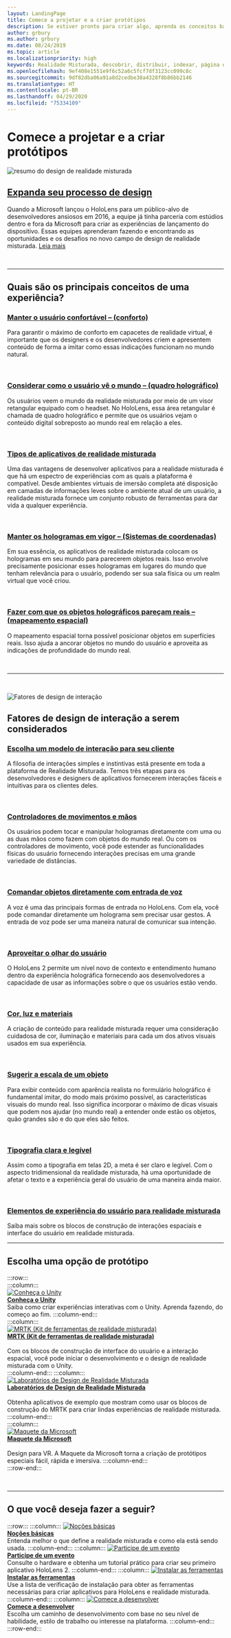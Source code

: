 ```yaml
---
layout: LandingPage
title: Comece a projetar e a criar protótipos
description: Se estiver pronto para criar algo, aprenda os conceitos básicos de que você precisa para começar a projetar e a criar protótipos.
author: grbury
ms.author: grbury
ms.date: 08/24/2019
ms.topic: article
ms.localizationpriority: high
keywords: Realidade Misturada, descobrir, distribuir, indexar, página de aterrissagem desenvolvimento, tutoriais, aplicativos de exemplo, conceitos básicos, estudos de caso, recursos, instruções sobre o HoloLens, projetos de software livre, principais conceitos, interação
ms.openlocfilehash: 9ef408e1551e9f6c52a6c5fcf7df3123cc099c8c
ms.sourcegitcommit: 9df82dba06a91a8d2cedbe38a4328f8b86bb2146
ms.translationtype: HT
ms.contentlocale: pt-BR
ms.lasthandoff: 04/29/2020
ms.locfileid: "75334109"
---
```

# <a name="start-designing-and-prototyping"></a>Comece a projetar e a criar protótipos


![resumo do design de realidade misturada](images/03_Design.png)

## <a name="expand-your-design-process"></a>[Expanda seu processo de design](case-study-expanding-the-design-process-for-mixed-reality.md)

Quando a Microsoft lançou o HoloLens para um público-alvo de desenvolvedores ansiosos em 2016, a equipe já tinha parceria com estúdios dentro e fora da Microsoft para criar as experiências de lançamento do dispositivo. Essas equipes aprenderam fazendo e encontrando as oportunidades e os desafios no novo campo de design de realidade misturada. [Leia mais](case-study-expanding-the-design-process-for-mixed-reality.md)

<br>

---

## <a name="what-are-the-core-concepts-of-an-experience"></a>Quais são os principais conceitos de uma experiência?

### <a name="keep-the-user-comfortable---comfort"></a>[Manter o usuário confortável – (conforto)](comfort.md)
Para garantir o máximo de conforto em capacetes de realidade virtual, é importante que os designers e os desenvolvedores criem e apresentem conteúdo de forma a imitar como essas indicações funcionam no mundo natural.

<br>

### <a name="consider-how-the-user-sees-the-world---holographic-frame"></a>[Considerar como o usuário vê o mundo – (quadro holográfico)](holographic-frame.md)
Os usuários veem o mundo da realidade misturada por meio de um visor retangular equipado com o headset. No HoloLens, essa área retangular é chamada de quadro holográfico e permite que os usuários vejam o conteúdo digital sobreposto ao mundo real em relação a eles.

<br>

### <a name="types-of-mixed-reality-apps"></a>[Tipos de aplicativos de realidade misturada](types-of-mixed-reality-apps.md)
Uma das vantagens de desenvolver aplicativos para a realidade misturada é que há um espectro de experiências com as quais a plataforma é compatível. Desde ambientes virtuais de imersão completa até disposição em camadas de informações leves sobre o ambiente atual de um usuário, a realidade misturada fornece um conjunto robusto de ferramentas para dar vida a qualquer experiência.

<br>

### <a name="keeping-holograms-in-place---coordinate-systems"></a>[Manter os hologramas em vigor – (Sistemas de coordenadas)](coordinate-systems.md)
Em sua essência, os aplicativos de realidade misturada colocam os hologramas em seu mundo para parecerem objetos reais. Isso envolve precisamente posicionar esses hologramas em lugares do mundo que tenham relevância para o usuário, podendo ser sua sala física ou um realm virtual que você criou.

<br>

### <a name="making-holographic-objects-feel-real---spatial-mapping"></a>[Fazer com que os objetos holográficos pareçam reais – (mapeamento espacial)](spatial-mapping.md)
O mapeamento espacial torna possível posicionar objetos em superfícies reais. Isso ajuda a ancorar objetos no mundo do usuário e aproveita as indicações de profundidade do mundo real.

<br>


---

<br>

![Fatores de design de interação](images/MRTK_BoundingBox_Main.png)

## <a name="interaction-design-factors-to-consider"></a>Fatores de design de interação a serem considerados


### <a name="choose-an-interaction-model-for-your-customer"></a>[Escolha um modelo de interação para seu cliente](interaction-fundamentals.md)
A filosofia de interações simples e instintivas está presente em toda a plataforma de Realidade Misturada. Temos três etapas para os desenvolvedores e designers de aplicativos fornecerem interações fáceis e intuitivas para os clientes deles.

<br>

### <a name="hands-and-motion-controllers"></a>[Controladores de movimentos e mãos](hands-and-tools.md)
Os usuários podem tocar e manipular hologramas diretamente com uma ou as duas mãos como fazem com objetos do mundo real. Ou com os controladores de movimento, você pode estender as funcionalidades físicas do usuário fornecendo interações precisas em uma grande variedade de distâncias.

<br>

### <a name="directly-commanding-objects-with-voice-input"></a>[Comandar objetos diretamente com entrada de voz](voice-input.md)
A voz é uma das principais formas de entrada no HoloLens. Com ela, você pode comandar diretamente um holograma sem precisar usar gestos. A entrada de voz pode ser uma maneira natural de comunicar sua intenção.

<br>

### <a name="leveraging-the-users-eye-gaze"></a>[Aproveitar o olhar do usuário](eye-tracking.md)
O HoloLens 2 permite um nível novo de contexto e entendimento humano dentro da experiência holográfica fornecendo aos desenvolvedores a capacidade de usar as informações sobre o que os usuários estão vendo.

<br>

### <a name="color-light-and-materials"></a>[Cor, luz e materiais](color,-light-and-materials.md)
A criação de conteúdo para realidade misturada requer uma consideração cuidadosa de cor, iluminação e materiais para cada um dos ativos visuais usados em sua experiência.

<br>

### <a name="suggesting-the-scale-of-an-object"></a>[Sugerir a escala de um objeto](scale.md)
Para exibir conteúdo com aparência realista no formulário holográfico é fundamental imitar, do modo mais próximo possível, as características visuais do mundo real. Isso significa incorporar o máximo de dicas visuais que podem nos ajudar (no mundo real) a entender onde estão os objetos, quão grandes são e do que eles são feitos.

<br>

### <a name="clear-and-readable-typography"></a>[Tipografia clara e legível](typography.md)
Assim como a tipografia em telas 2D, a meta é ser claro e legível. Com o aspecto tridimensional da realidade misturada, há uma oportunidade de afetar o texto e a experiência geral do usuário de uma maneira ainda maior.

<br>

### <a name="ux-elements-for-the-mixed-reality"></a>[Elementos de experiência do usuário para realidade misturada](app-patterns-landingpage.md)
Saiba mais sobre os blocos de construção de interações espaciais e interface do usuário em realidade misturada.
<br>


---

## <a name="choose-a-prototyping-option"></a>Escolha uma opção de protótipo  

:::row:::   
    :::column:::    
       [![Conheça o Unity](images/Final_unity_logo.png)](https://learn.unity.com/)<br>
        **[Conheça o Unity](https://learn.unity.com/)**<br>
        Saiba como criar experiências interativas com o Unity. Aprenda fazendo, do começo ao fim.
    :::column-end:::    
    :::column:::    
        [![MRTK (Kit de ferramentas de realidade misturada)](images/Final_mrtk-small_logo.png)](https://github.com/Microsoft/MixedRealityToolkit-Unity)<br>
        **[MRTK (Kit de ferramentas de realidade misturada)](https://github.com/Microsoft/MixedRealityToolkit-Unity)**<br>  
        Com os blocos de construção de interface do usuário e a interação espacial, você pode iniciar o desenvolvimento e o design de realidade misturada com o Unity.   
    :::column-end:::
    :::column:::    
        [![Laboratórios de Design de Realidade Misturada](images/Final_mrdl_logo.png)](https://github.com/Microsoft/MRDL_Unity_PeriodicTable)<br>
        **[Laboratórios de Design de Realidade Misturada](https://github.com/Microsoft/MRDL_Unity_PeriodicTable)**<br>  
        Obtenha aplicativos de exemplo que mostram como usar os blocos de construção do MRTK para criar lindas experiências de realidade misturada.
    :::column-end:::        
    :::column:::    
        [![Maquete da Microsoft](images/Final_maquette_logo.png)](https://www.maquette.ms/)<br>
        **[Maquete da Microsoft](https://www.maquette.ms/)**<br>  
        Design para VR. A Maquete da Microsoft torna a criação de protótipos especiais fácil, rápida e imersiva. 
    :::column-end:::    
:::row-end:::

<br>

---



## <a name="what-would-you-like-to-do-next"></a>O que você deseja fazer a seguir?

:::row:::
    :::column:::
       [![Noções básicas](images/icon-lightbulb.png)](index.md#understand-the-basics)<br>
        **[Noções básicas](index.md#understand-the-basics)**<br>
        Entenda melhor o que define a realidade misturada e como ela está sendo usada.
    :::column-end:::
    :::column:::
        [![Participe de um evento](images/icon-calendar.jpg)](sf-academy-events.md)<br>
         **[Participe de um evento](sf-academy-events.md)**<br>
        Consulte o hardware e obtenha um tutorial prático para criar seu primeiro aplicativo HoloLens 2.
    :::column-end:::
    :::column:::
        [![Instalar as ferramentas](images/icon-design.jpg)](install-the-tools.md)<br>
         **[Instalar as ferramentas](install-the-tools.md)**<br>
        Use a lista de verificação de instalação para obter as ferramentas necessárias para criar aplicativos para HoloLens e realidade misturada.
    :::column-end:::
    :::column:::
        [![Comece a desenvolver](images/icon-developer.jpg)](development.md)<br>
        **[Comece a desenvolver](development.md)**<br>
        Escolha um caminho de desenvolvimento com base no seu nível de habilidade, estilo de trabalho ou interesse na plataforma.
    :::column-end:::
:::row-end:::


<br>

<br>


